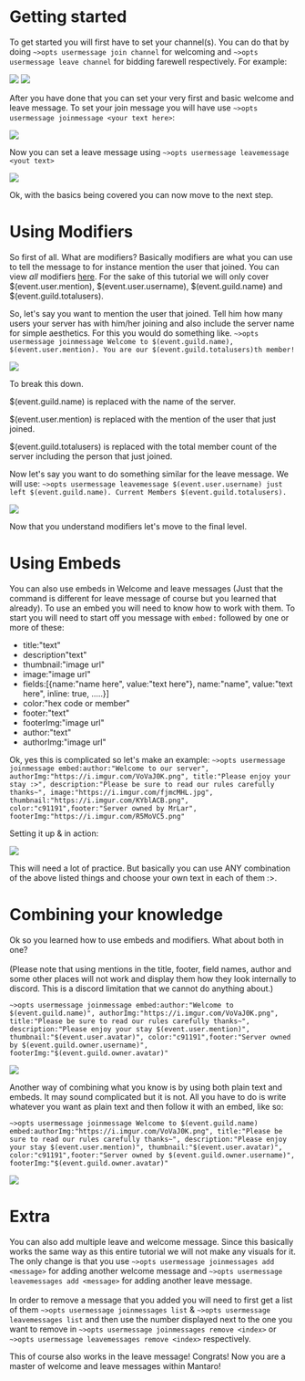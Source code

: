 # Getting started

To get started you will first have to set your channel(s). You can do that by doing `~>opts usermessage join channel` for welcoming and `~>opts usermessage leave channel` for bidding farewell respectively. For example:

![](https://i.imgur.com/mehwPN8.png)
![](https://i.imgur.com/pfi4ZuM.png)

After you have done that you can set your very first and basic welcome and leave message.
To set your join message you will have use `~>opts usermessage joinmessage <your text here>`:

![](https://i.imgur.com/OrGDph3.png)

Now you can set a leave message using `~>opts usermessage leavemessage <yout text>`

![](https://i.imgur.com/27mp02Z.png)

Ok, with the basics being covered you can now move to the next step.

# Using Modifiers

So first of all. What are modifiers? Basically modifiers are what you can use to tell the message to for instance mention the user that joined. You can view *all* modifiers [here](https://github.com/Mantaro/MantaroBot/wiki/Custom-Command-Modifiers#modifiers-for-welcomeleave-messages). For the sake of this tutorial we will only cover $(event.user.mention), $(event.user.username), $(event.guild.name) and $(event.guild.totalusers).

So, let's say you want to mention the user that joined. Tell him how many users your server has with him/her joining and also include the server name for simple aesthetics. For this you would do something like.
`~>opts usermessage joinmessage Welcome to $(event.guild.name), $(event.user.mention). You are our $(event.guild.totalusers)th member!`

![](https://i.imgur.com/7nGWxjr.png)

To break this down.

$(event.guild.name) is replaced with the name of the server.

$(event.user.mention) is replaced with the mention of the user that just joined.

$(event.guild.totalusers) is replaced with the total member count of the server including the person that just joined.

Now let's say you want to do something similar for the leave message. We will use: `~>opts usermessage leavemessage $(event.user.username) just left $(event.guild.name). Current Members $(event.guild.totalusers).`

![](https://i.imgur.com/fuyNDjq.png)

Now that you understand modifiers let's move to the final level.

# Using Embeds

You can also use embeds in Welcome and leave messages (Just that the command is different for leave message of course but you learned that already). To use an embed you will need to know how to work with them.
To start you will need to start off you message with `embed:`
followed by one or more of these:
* title:"text"
* description"text"
* thumbnail:"image url"
* image:"image url"
* fields:[{name:"name here", value:"text here"}, name:"name", value:"text here", inline: true, .....}]
* color:"hex code or member"
* footer:"text"
* footerImg:"image url"
* author:"text"
* authorImg:"image url"

Ok, yes this is complicated so let's make an example: `~>opts usermessage joinmessage embed:author:"Welcome to our server", authorImg:"https://i.imgur.com/VoVaJ0K.png", title:"Please enjoy your stay :>", description:"Please be sure to read our rules carefully thanks~", image:"https://i.imgur.com/fjmcMHL.jpg", thumbnail:"https://i.imgur.com/KYblACB.png", color:"c91191",footer:"Server owned by MrLar", footerImg:"https://i.imgur.com/R5MoVC5.png"`

Setting it up & in action:

![](https://i.imgur.com/68xlljt.png)

This will need a lot of practice. But basically you can use ANY combination of the above listed things and choose your own text in each of them :>.

# Combining your knowledge

Ok so you learned how to use embeds and modifiers. What about both in one?
<br></br>(Please note that using mentions in the title, footer, field names, author and some other places will not work and display them how they look internally to discord. This is a discord limitation that we cannot do anything about.)

`~>opts usermessage joinmessage embed:author:"Welcome to $(event.guild.name)", authorImg:"https://i.imgur.com/VoVaJ0K.png", title:"Please be sure to read our rules carefully thanks~", description:"Please enjoy your stay $(event.user.mention)", thumbnail:"$(event.user.avatar)", color:"c91191",footer:"Server owned by $(event.guild.owner.username)", footerImg:"$(event.guild.owner.avatar)"`

![](https://i.imgur.com/3aBjQIh.png)

Another way of combining what you know is by using both plain text and embeds. It may sound complicated but it is not. All you have to do is write whatever you want as plain text and then follow it with an embed, like so:

`~>opts usermessage joinmessage Welcome to $(event.guild.name) embed:authorImg:"https://i.imgur.com/VoVaJ0K.png", title:"Please be sure to read our rules carefully thanks~", description:"Please enjoy your stay $(event.user.mention)", thumbnail:"$(event.user.avatar)", color:"c91191",footer:"Server owned by $(event.guild.owner.username)", footerImg:"$(event.guild.owner.avatar)"`

![](https://i.imgur.com/pqXQund.png)

# Extra
You can also add multiple leave and welcome message. Since this basically works the same way as this entire tutorial we will not make any visuals for it. The only change is that you use `~>opts usermessage joinmessages add <message>` for adding another welcome message and `~>opts usermessage leavemessages add <message>` for adding another leave message.
<br></br>In order to remove a message that you added you will need to first get a list of them `~>opts usermessage joinmessages list` & `~>opts usermessage leavemessages list` and then use the number displayed next to the one you want to remove in `~>opts usermessage joinmessages remove <index>` or `~>opts usermessage leavemessages remove <index>` respectively.

This of course also works in the leave message!
Congrats! Now you are a master of welcome and leave messages within Mantaro! 
